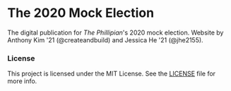 # The 2020 Mock Election

The digital publication for *The Phillipian*'s 2020 mock election. Website by Anthony Kim '21 (@createandbuild) and Jessica He '21 (@jhe2155).

### License

This project is licensed under the MIT License. See the [LICENSE](LICENSE) file for more info.
